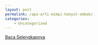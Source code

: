 ```yaml
---
layout: post
permalink: /apa-arti-mimpi-hanyut-ombak/
categories:
    - Uncategorized
---
```


[Baca Selengkapnya](/07)